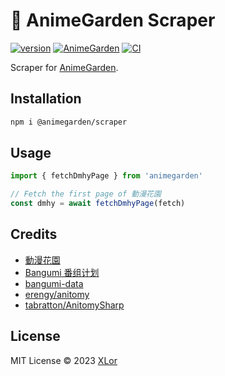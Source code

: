 # 🌸 AnimeGarden Scraper

[![version](https://img.shields.io/npm/v/@animegarden/scraper?label=@animegarden/scraper)](https://www.npmjs.com/package/@animegarden/scraper)
[![AnimeGarden](https://img.shields.io/endpoint?url=https://pages.onekuma.cn/project/animegarden&label=AnimeGarden)](https://garden.onekuma.cn)
[![CI](https://github.com/yjl9903/AnimeGarden/actions/workflows/ci.yml/badge.svg)](https://github.com/yjl9903/AnimeGarden/actions/workflows/ci.yml)

Scraper for [AnimeGarden](https://garden.onekuma.cn/).

## Installation

```bash
npm i @animegarden/scraper
```

## Usage

```ts
import { fetchDmhyPage } from 'animegarden'

// Fetch the first page of 動漫花園
const dmhy = await fetchDmhyPage(fetch)
```

## Credits

+ [動漫花園](https://share.dmhy.org/)
+ [Bangumi 番组计划](https://bgm.tv/)
+ [bangumi-data](https://github.com/bangumi-data/bangumi-data)
+ [erengy/anitomy](https://github.com/erengy/anitomy)
+ [tabratton/AnitomySharp](https://github.com/tabratton/AnitomySharp)

## License

MIT License © 2023 [XLor](https://github.com/yjl9903)
